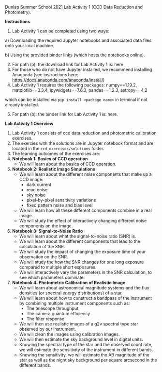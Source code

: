 Dunlap Summer School 2021 Lab Activity 1 (CCD Data Reduction and Photometry).

**Instructions**
1) Lab Activity 1 can be completed using two ways:

a) Downloading the required Jupyter notebooks and associated data files onto your local machine.

b) Using the provided binder links (which hosts the notebooks online).

2) For path (a): the download link for Lab Activity 1 is: here
3) For those who do not have Jupyter installed, we recommend installing Anaconda (see instructions here: https://docs.anaconda.com/anaconda/install/)
4) Lab Activity 1 requires the following packages: numpy==1.19.2, matplotlib==3.3.4, ipywidgets==7.6.3, pandas==1.2.3, astropy==4.2

which can be installed via `pip install <package name>` in terminal if not already installed.  

5) For path (b): the binder link for Lab Activity 1 is: here.

**Lab Activity 1 Overview**
1) Lab Activity 1 consists of ccd data reduction and photometric calibration exercises.
2) The exercies with the solutions are in Jupyter notebook format and are located in the `ccd_exercises/solutions` folder.
3) The learning outcomes of the exercises are:
4) **Notebook 1: Basics of CCD operation**
    - We will learn about the basics of CCD operation.
5) **Notebook 2:  Realistic Image Simulations**
    - We will learn about the different noise components that make up a CCD image:
        - dark current
        - read noise
        - sky noise
        - pixel-by-pixel sensitivity variations
        - fixed pattern noise and bias level
    - We will learn how all these different components combine in a real image.
    - We will study the effect of interactively changing different noise components on the image.
6) **Notebook 3: Signal-to-Noise Ratio**
    - We will learn about what the signal-to-noise ratio (SNR) is.
    - We will learn about the different components that lead to the calculation of the SNR.
    - We will study the impact of changing the exposure time of your observation on the SNR.
    - We will study the how the SNR changes for one long exposure compared to multiple short exposures.
    - We will interactively vary the parameters in the SNR calculation, to see which parameters dominate.
7) **Notebook 4: Photometric Calibration of Realistic Image**
    - We will learn about astronomical magnitude systems and the flux densities (or spectral energy distributions) of a star.
    - We will learn about how to construct a bandpass of the instrument by combining multiple instrument components such as:
        - The telescope throughput
        - The camera quantum efficiency
        - The filter response
    - We will then use realistic images of a g2v spectral type star observed by our instrument.
    - We will clean the images using calibration images.
    - We will then estimate the sky background level in digital units.
    - Knowing the spectral type of the star and the observed count rate, we will estimate the sensitivity of the instrument in different bands.
    - Knowing the sensitivity, we will estimate the AB magnitude of the star as well as the night sky background per square arcsecond in the different bands.







